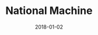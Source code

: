 ---
layout: site
title: "National Machine"
date: 2018-01-02
categories: [community]
version: 1.5.9
major: 1
minor: 5
patch: 9
slug: national-machine
link: https://nationalmachine.co/
submitter: lpolepeddi
permalink: /sites/:slug
---